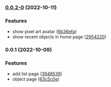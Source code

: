 ### [0.0.2-0](https://github.com/li-yechao/paper-web-server/compare/v0.0.1...v0.0.2-0) (2022-10-11)

### Features

- show pixel art avatar ([6b36efa](https://github.com/li-yechao/paper-web-server/commit/6b36efaff35b8abc7bc78bde643a2245afc8ced9))
- show recent objects in home page ([2954220](https://github.com/li-yechao/paper-web-server/commit/2954220e31408aa0e18efe39d08602717c1a2843))

### 0.0.1 (2022-10-09)

### Features

- add list page ([3948539](https://github.com/li-yechao/paper-web-server/commit/3948539d667b224fd03087a1ffa3f86ad8774910))
- object page ([63c5c0e](https://github.com/li-yechao/paper-web-server/commit/63c5c0ef8ce1819410d43d880fba17b683405ed7))
